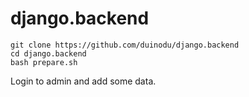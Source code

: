 # django.backend
```
git clone https://github.com/duinodu/django.backend
cd django.backend
bash prepare.sh
```
Login to admin and add some data.
